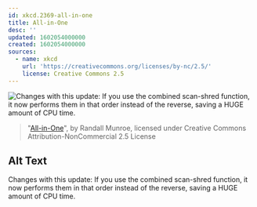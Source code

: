 ```yaml
---
id: xkcd.2369-all-in-one
title: All-in-One
desc: ''
updated: 1602054000000
created: 1602054000000
sources:
  - name: xkcd
    url: 'https://creativecommons.org/licenses/by-nc/2.5/'
    license: Creative Commons 2.5
---
```

![Changes with this update: If you use the combined scan-shred function, it now performs them in that order instead of the reverse, saving a HUGE amount of CPU time.](https://imgs.xkcd.com/comics/all_in_one.png)
> "[All-in-One](https://xkcd.com/2369/)", by Randall Munroe, licensed under Creative Commons Attribution-NonCommercial 2.5 License

## Alt Text
Changes with this update: If you use the combined scan-shred function, it now performs them in that order instead of the reverse, saving a HUGE amount of CPU time.
